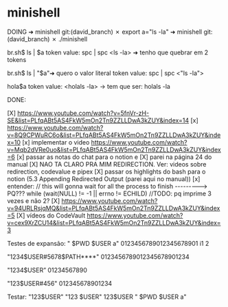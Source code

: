 # minishell
DOING
➜  minishell git:(david_branch) ✗ export a="ls       -la"
➜  minishell git:(david_branch) ✗ ./minishell 


br.sh$ ls | $a
token value:
<ls>
spc
|
spc
<ls       -la> ➜ tenho que quebrar em 2 tokens



br.sh$ ls | "$a"➜ quero o valor literal
token value:
<ls>
spc
|
spc
<"ls       -la">

hola$a
token value:
<holals       -la> -> tem que ser: holals -la

DONE:

[X] https://www.youtube.com/watch?v=5fnVr-zH-SE&list=PLfqABt5AS4FkW5mOn2Tn9ZZLLDwA3kZUY&index=14
[x] https://www.youtube.com/watch?v=8Q9CPWuRC6o&list=PLfqABt5AS4FkW5mOn2Tn9ZZLLDwA3kZUY&index=10
[x] implementar o video https://www.youtube.com/watch?v=Mqb2dVRe0uo&list=PLfqABt5AS4FkW5mOn2Tn9ZZLLDwA3kZUY&index=6
[x] passar as notas do chat para o notion e 
[X] parei na página 24 do manual
[X] NAO TA CLARO PRA MIM REDIRECTION. Ver: videos sobre redirection, codevalue e pipex
[X] passar os highlights do bash para o notion (5.3 Appending Redirected Output (parei aqui no manual))
[x] entender: // this will gonna wait for all the process to finish ---------> PQ???
	while (wait(NULL) != -1 || errno != ECHILD) //TODO: pq imprime 3 vezes e não 2?
[X] https://www.youtube.com/watch?v=94URLRsjqMQ&list=PLfqABt5AS4FkW5mOn2Tn9ZZLLDwA3kZUY&index=5
[X] vídeos do CodeVault https://www.youtube.com/watch?v=cex9XrZCU14&list=PLfqABt5AS4FkW5mOn2Tn9ZZLLDwA3kZUY&index=3



Testes de expansão:
"    $PWD   $USER   a"
0123456789012345678901
         i1         2

"1234$USER#5678$PATH****"
0123456789012345678901234

"1234$USER”
01234567890

"123$USER#456"
012345678901234


Testar:
"123$USER"
"123 $USER"
123$USER
"  $PWD  $USER a"
